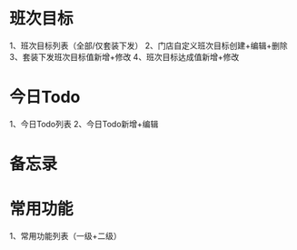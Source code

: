 # 班次目标
1、班次目标列表（全部/仅套装下发）
2、门店自定义班次目标创建+编辑+删除
3、套装下发班次目标值新增+修改
4、班次目标达成值新增+修改

# 今日Todo
1、今日Todo列表
2、今日Todo新增+编辑

# 备忘录

# 常用功能
1、常用功能列表（一级+二级）

#